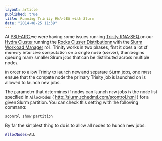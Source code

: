 ```yaml
---
layout: article
published: true
title: Running Trinity RNA-SEQ with Slurm
date: "2014-08-25 11:39"
---
```


At [ PSU-ARC ](http://www.pdx.edu/arc/academic-and-research-computing) we were having some issues running [ Trinity RNA-SEQ ](http://trinityrnaseq.sourceforge.net/#Computing_Grid) on our [ Hydra Cluster ](http://arc-docs.readthedocs.org/en/latest/linux-clusters.html#hydra-cluster) running the [Rocks Cluster Distributionn](http://central6.rocksclusters.org/roll-documentation/base/6.1.1/) with the [Slurm Workload Manager](http://slurm.schedmd.com) roll.  Trinity works in two phases, first it does a lot of memory intensive computation on a single node (server), then begins queuing many smaller Slrum jobs that can be distributed across multiple nodes.  

In order to allow Trinity to launch new and separate Slurm jobs, one must ensure that the compute node the primary Trinity job is launched on is allowed to launch new jobs.

The parameter that determines if nodes can launch new jobs is the node list specified in `AllocNodes` ( http://slurm.schedmd.com/scontrol.html ) for a given Slurm partition.  You can check this setting with the following command:

```sh
sconrol show partition
```

By far the simplest thing to do is to allow all nodes to launch new jobs:

```sh
AllocNodes=ALL
```
